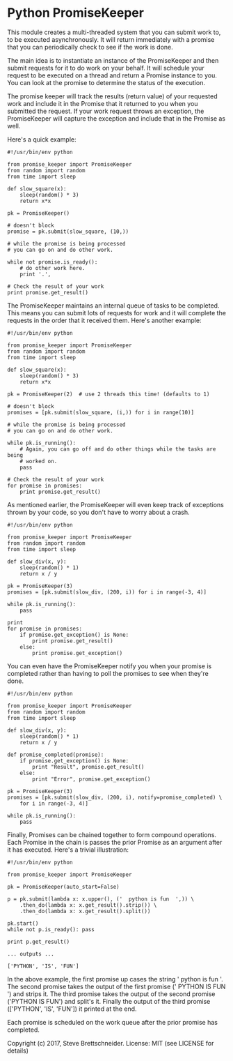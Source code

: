 Python PromiseKeeper
===================

This module creates a multi-threaded system that you can submit work to, to be
executed asynchronously.  It will return immediately with a promise that you
can periodically check to see if the work is done.

The main idea is to instantiate an instance of the PromiseKeeper and then
submit requests for it to do work on your behalf.  It will schedule your
request to be executed on a thread and return a Promise instance to you.
You can look at the promise to determine the status of the execution.

The promise keeper will track the results (return value) of your requested
work and include it in the Promise that it returned to you when you submitted
the request.  If your work request throws an exception, the PromiseKeeper
will capture the exception and include that in the Promise as well.

Here's a quick example:

    #!/usr/bin/env python

    from promise_keeper import PromiseKeeper
    from random import random
    from time import sleep

    def slow_square(x):
        sleep(random() * 3)
        return x*x

    pk = PromiseKeeper()

    # doesn't block
    promise = pk.submit(slow_square, (10,))

    # while the promise is being processed
    # you can go on and do other work.

    while not promise.is_ready():
        # do other work here.
        print '.',

    # Check the result of your work
    print promise.get_result()

The PromiseKeeper maintains an internal queue of tasks to be completed.  This
means you can submit lots of requests for work and it will complete the
requests in the order that it received them.  Here's another example:

    #!/usr/bin/env python

    from promise_keeper import PromiseKeeper
    from random import random
    from time import sleep

    def slow_square(x):
        sleep(random() * 3)
        return x*x

    pk = PromiseKeeper(2)  # use 2 threads this time! (defaults to 1)

    # doesn't block
    promises = [pk.submit(slow_square, (i,)) for i in range(10)]

    # while the promise is being processed
    # you can go on and do other work.

    while pk.is_running():
        # Again, you can go off and do other things while the tasks are being
        # worked on.
        pass

    # Check the result of your work
    for promise in promises:
        print promise.get_result()

As mentioned earlier, the PromiseKeeper will even keep track of exceptions
thrown by your code, so you don't have to worry about a crash.

    #!/usr/bin/env python

    from promise_keeper import PromiseKeeper
    from random import random
    from time import sleep

    def slow_div(x, y):
        sleep(random() * 1)
        return x / y

    pk = PromiseKeeper(3)
    promises = [pk.submit(slow_div, (200, i)) for i in range(-3, 4)]

    while pk.is_running():
        pass

    print
    for promise in promises:
        if promise.get_exception() is None:
            print promise.get_result()
        else:
            print promise.get_exception()

You can even have the PromiseKeeper notify you when your promise is completed
rather than having to poll the promises to see when they're done.


    #!/usr/bin/env python

    from promise_keeper import PromiseKeeper
    from random import random
    from time import sleep

    def slow_div(x, y):
        sleep(random() * 1)
        return x / y

    def promise_completed(promise):
        if promise.get_exception() is None:
            print "Result", promise.get_result()
        else:
            print "Error", promise.get_exception()

    pk = PromiseKeeper(3)
    promises = [pk.submit(slow_div, (200, i), notify=promise_completed) \
        for i in range(-3, 4)]

    while pk.is_running():
        pass

Finally, Promises can be chained together to form compound operations.  Each
Promise in the chain is passes the prior Promise as an argument after it has
executed.  Here's a trivial illustration:

    #!/usr/bin/env python

    from promise_keeper import PromiseKeeper

    pk = PromiseKeeper(auto_start=False)

    p = pk.submit(lambda x: x.upper(), ('  python is fun  ',)) \
        .then_do(lambda x: x.get_result().strip()) \
        .then_do(lambda x: x.get_result().split())

    pk.start()
    while not p.is_ready(): pass

    print p.get_result()

    ... outputs ...

    ['PYTHON', 'IS', 'FUN']

In the above example, the first promise up cases the string '  python is fun  '.
The second promise takes the output of the first promise ('  PYTHON IS FUN  ')
and strips it.  The third promise takes the output of the second promise
('PYTHON IS FUN') and split's it.  Finally the output of the third promise
(['PYTHON', 'IS', 'FUN']) it printed at the end.

Each promise is scheduled on the work queue after the prior promise has
completed.


Copyright (c) 2017, Steve Brettschneider.
License: MIT (see LICENSE for details)
